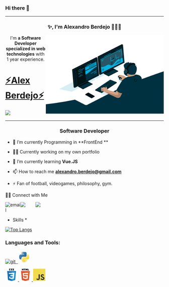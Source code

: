 ### Hi there 👋

<!--
**alexberdejo7/alexberdejo7** is a ✨ _special_ ✨ repository because its `README.md` (this file) appears on your GitHub profile.

Here are some ideas to get you started:

- 🔭 I’m currently working on ...
- 🌱 I’m currently learning ...
- 👯 I’m looking to collaborate on ...
- 🤔 I’m looking for help with ...
- 💬 Ask me about ...
- 📫 How to reach me: ...
- 😄 Pronouns: ...
- ⚡ Fun fact: ...
-->



__________________________________


   <h3 align="center">✨, I'm Alexandro Berdejo 👩🏼‍💻</h3>
</p>
<img align="right" alt="GIF" src="https://raw.githubusercontent.com/DevrajDC/DevrajDC/main/developer.gif" height="250" width="375" />
<p align="center">I'm <strong>a Software Developer specialized in web technologies</strong> with 1 year experience.<br /></p>
<p align="center">
   
<!---------------------------- Typewriter animation ----------------------------->
# [⚡Alex Berdejo⚡]([https://devrajchatribin.com/](https://github.com/alexberdejo7/))
![](https://readme-typing-svg.herokuapp.com?font=Montserrat&color=3EA9F5&lines=I'm+a+Frontend+Web+Developer)

<hr /> 
   
   
  
  
<h3 align="center">Software Developer</h3>

- 🌱 I’m currently Programming in **FrontEnd **

- 👨‍💻 Currently working on my own portfolio

- 🌱 I’m currently learning **Vue.JS**

- 📫 How to reach me **alexandro.berdejo@gmail.com**

- ⚡ Fan of football, videogames, philosophy, gym.


🤝🏻 Connect with Me

<a href="mailto:alexandro.berdejo@gmail.com">
    <img align="left" src="https://www.google.com/url?sa=i&url=https%3A%2F%2Fwww.pngmart.com%2Fes%2Fimage%2Ftag%2Fe-mail&psig=AOvVaw3w4PB5N3nqcWjahdPGK_F4&ust=1677447466895000&source=images&cd=vfe&ved=0CA8QjRxqFwoTCLiJ1vTQsf0CFQAAAAAdAAAAABAE" alt="email" width="48">
</a>
<a href="https://twitter.com/alexberdejo7">
    <img align="left" src="https://upload.wikimedia.org/wikipedia/commons/4/4f/Twitter-logo.svg" width="48">
</a>
<a href="https://instagram.com/alexberdejo7">
    <img align="left" src="https://www.google.com/url?sa=i&url=https%3A%2F%2Feltallerdehector.com%2F2021%2F06%2F24%2Flogo-instagram-png%2F&psig=AOvVaw2OykEw81ABJrHygxXzsHHR&ust=1677447427070000&source=images&cd=vfe&ved=0CA8QjRxqFwoTCJD60uHQsf0CFQAAAAAdAAAAABAR" width="48">
</a>

<br><br>
   

 
   
* Skills *
   
[![Top Langs](https://github-readme-stats.vercel.app/api/top-langs/?username=alexberdejo7&layout=compact&show_icons=true&theme=react&bg_color=20232a&hide_border=true)](https://github.com/alexberdejo7)
   
   
<h3 align="left">Languages and Tools:</h3>
<p align="left"> <a href="" target="_blank" rel="noreferrer"> <img src="https://www.vectorlogo.zone/logos/git-scm/git-scm-icon.svg" alt="git" width="40" height="40"/> </a> <a href="https://developer.mozilla.org/en-US/docs/Web/JavaScript" target="_blank" rel="noreferrer"> <img 

<img  rel="noreferrer"> <img src="https://raw.githubusercontent.com/devicons/devicon/master/icons/python/python-original.svg" alt="python" width="40" height="40"/> </a> </p>

<p align="left"> <a href="https://www.w3schools.com/css/" target="_blank" rel="noreferrer"> <img src="https://raw.githubusercontent.com/devicons/devicon/master/icons/css3/css3-original-wordmark.svg" alt="css3" width="40" height="40"/> </a> <a  
 
</a> <a href="https://www.w3.org/html/" target="_blank" rel="noreferrer"> <img src="https://raw.githubusercontent.com/devicons/devicon/master/icons/html5/html5-original-wordmark.svg" alt="html5" width="40" height="40"/> </a> <a href="https://developer.mozilla.org/en-US/docs/Web/JavaScript" target="_blank" rel="noreferrer"> <img 
src="https://raw.githubusercontent.com/devicons/devicon/master/icons/javascript/javascript-original.svg" alt="javascript" width="40" height="40"/> </a> 


